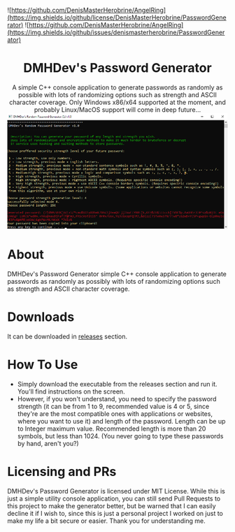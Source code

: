 ![https://github.com/DenisMasterHerobrine/AngelRing](https://img.shields.io/github/license/DenisMasterHerobrine/PasswordGenerator) 
![https://github.com/DenisMasterHerobrine/AngelRing](https://img.shields.io/github/issues/denismasterherobrine/PasswordGenerator)
<div align="center"> <h1> DMHDev's Password Generator</h1> </div>
<div align="center"> A simple C++ console application to generate passwords as randomly as possible with lots of randomizing options such as strength and ASCII character coverage. Only Windows x86/x64 supported at the moment, and probably Linux/MacOS support will come in deep future... 


<img src=".\Preview.png" alt="Preview">
</div>

# About
DMHDev's Password Generator simple C++ console application to generate passwords as randomly as possibly with lots of randomizing options such as strength and ASCII character coverage.

# Downloads 
It can be downloaded in [releases](https://github.com/DenisMasterHerobrine/PasswordGenerator/releases) section.

# How To Use
- Simply download the executable from the releases section and run it. You'll find instructions on the screen.
- However, if you won't understand, you need to specify the password strength (it can be from 1 to 9, recommended value is 4 or 5, since they're are the most compatible ones with applications or websites, where you want to use it) and length of the password. Length can be up to Integer maximum value. Recommended length is more than 20 symbols, but less than 1024. (You never going to type these passwords by hand, aren't you?)

# Licensing and PRs
DMHDev's Password Generator is licensed under MIT License. While this is just a simple utility console application, you can still send Pull Requests to this project to make the generator better, but be warned that I can easily decline it if I wish to, since this is just a personal project I worked on just to make my life a bit secure or easier. Thank you for understanding me.
